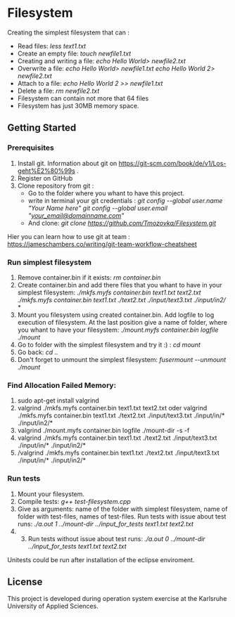 # Filesystem
Creating the simplest filesystem that can :
 * Read files:
 *less text1.txt*
 * Create an empty file:
  *touch newfile1.txt*
 * Creating and writing a file:
 *echo Hello World> newfile2.txt*
 * Overwrite a file:
 *echo Hello World> newfile1.txt*
 *echo Hello World 2> newfile2.txt*
 * Attach to a file:
 *echo Hello World 2 >> newfile1.txt*
 * Delete a file:
 *rm newfile2.txt*
 * Filesystem can contain not more that 64 files
 * Filesystem has just 30MB memory space.


## Getting Started

### Prerequisites
 1. Install git. Information about git on https://git-scm.com/book/de/v1/Los-geht%E2%80%99s . 
 2. Register on GitHub
 3. Clone repository from git :
	* Go to the folder where you whant to have this project.
	* write in terminal your git credentials :
	*git config --global user.name "Your Name here"*
	*git config --global user.email "your_email@domainname.com"*
	* And clone: 
	*git clone https://github.com/Tmozovka/Filesystem.git*

Hier you can learn how to use git at team : https://jameschambers.co/writing/git-team-workflow-cheatsheet

### Run simplest filesystem
 1. Remove container.bin if it exists:
	*rm container.bin*
 2. Create container.bin and add there files that you whant to have in your simplest filesystem:
	*./mkfs.myfs container.bin text1.txt text2.txt*
	*./mkfs.myfs container.bin text1.txt ./text2.txt ./input/text3.txt  ./input/in2/* *
 3. Mount you filesystem using created container.bin. Add logfile to log execution of filesystem. At the last position give a name of folder, where you whant to have your filesystem:
	*./mount.myfs container.bin logfile ./mount*
 4. Go to folder with the simplest filesystem and try it :) :
	*cd mount*
 5. Go back:
	*cd ..* 
 6. Don't forget to unmount the simplest filesystem:
	*fusermount --unmount ./mount*

### Find Allocation Failed Memory:
 1. sudo apt-get install valgrind
 2. valgrind ./mkfs.myfs container.bin text1.txt text2.txt oder valgrind ./mkfs.myfs container.bin text1.txt ./text2.txt ./input/text3.txt ./input/in/* ./input/in2/*
 3. valgrind ./mount.myfs container.bin logfile ./mount-dir -s -f
 4. valgrind ./mkfs.myfs container.bin text1.txt ./text2.txt ./input/text3.txt ./input/in/* ./input/in2/*
 5. /valgrind ./mkfs.myfs container.bin text1.txt ./text2.txt ./input/text3.txt ./input/in/* ./input/in2/*


### Run tests 

 1. Mount your filesystem.
 2. Compile tests: *g++ test-filesystem.cpp*
 3. Give as arguments: name of the folder with simplest filesystem, name of folder with test-files, names of test-files. Run tests with issue about test runs: *./a.out 1 ../mount-dir ../input_for_tests text1.txt text2.txt*
 4. 3. Run tests without issue about test runs: *./a.out 0 ../mount-dir ../input_for_tests text1.txt text2.txt*

Unitests could be run after installation of the eclipse enviroment. 
	

## License
This project is developed during operation system exercise at the Karlsruhe University of Applied Sciences.




